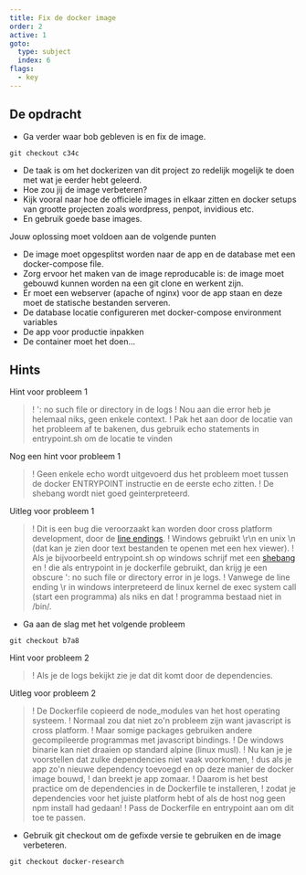 ```yaml
---
title: Fix de docker image
order: 2
active: 1
goto:
  type: subject
  index: 6
flags:
  - key
---
```


## De opdracht

- Ga verder waar bob gebleven is en fix de image.

```shell
git checkout c34c
```

- De taak is om het dockerizen van dit project zo redelijk mogelijk te doen met wat je eerder hebt geleerd.
- Hoe zou jij de image verbeteren?
- Kijk vooral naar hoe de officiele images in elkaar zitten en docker setups van grootte projecten zoals wordpress, penpot, invidious etc.
- En gebruik goede base images.

Jouw oplossing moet voldoen aan de volgende punten

- De image moet opgesplitst worden naar de app en de database met een docker-compose file.
- Zorg ervoor het maken van de image reproducable is: de image moet gebouwd kunnen worden na een git clone en werkent zijn.
- Er moet een webserver (apache of nginx) voor de app staan en deze moet de statische bestanden serveren.
- De database locatie configureren met docker-compose environment variables
- De app voor productie inpakken
- De container moet het doen...

## Hints

Hint voor probleem 1

> ! ': no such file or directory in de logs
> ! Nou aan die error heb je helemaal niks, geen enkele context.
> ! Pak het aan door de locatie van het probleem af te bakenen, dus gebruik echo statements in entrypoint.sh om de locatie te vinden

Nog een hint voor probleem 1

> ! Geen enkele echo wordt uitgevoerd dus het probleem moet tussen de docker ENTRYPOINT instructie en de eerste echo zitten.
> ! De shebang wordt niet goed geinterpreteerd.

Uitleg voor probleem 1

> ! Dit is een bug die veroorzaakt kan worden door cross platform development, door de [line endings](https://en.wikipedia.org/wiki/Newline?lang=en).
> ! Windows gebruikt \r\n en unix \n (dat kan je zien door text bestanden te openen met een hex viewer).
> ! Als je bijvoorbeeld entrypoint.sh op windows schrijf met een [shebang](https://en.wikipedia.org/wiki/Shebang_%28Unix%29?lang=en) en
> ! die als entrypoint in je dockerfile gebruikt, dan krijg je een obscure ': no such file or directory error in je logs.
> ! Vanwege de line ending \r in windows interpreteerd de linux kernel de exec system call (start een programma) als niks en dat
> ! programma bestaad niet in /bin/.

- Ga aan de slag met het volgende probleem

```shell
git checkout b7a8
```

Hint voor probleem 2

> ! Als je de logs bekijkt zie je dat dit komt door de dependencies.

Uitleg voor probleem 2

> ! De Dockerfile copieerd de node_modules van het host operating systeem.
> ! Normaal zou dat niet zo'n probleem zijn want javascript is cross platform.
> ! Maar somige packages gebruiken andere gecompileerde programmas met javascript bindings.
> ! De windows binarie kan niet draaien op standard alpine (linux musl).
> ! Nu kan je je voorstellen dat zulke dependencies niet vaak voorkomen,
> ! dus als je app zo'n nieuwe dependency toevoegd en op deze manier de docker image bouwd,
> ! dan breekt je app zomaar.
> ! Daarom is het best practice om de dependencies in de Dockerfile te installeren,
> ! zodat je dependencies voor het juiste platform hebt of als de host nog geen npm install had gedaan!
> ! Pass de Dockerfile en entrypoint aan om dit toe te passen.

- Gebruik git checkout om de gefixde versie te gebruiken en de image verbeteren.

```shell
git checkout docker-research
```
